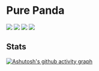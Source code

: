 # Pure Panda
<img src="https://img.shields.io/badge/Mentally-Unstable-critical">
<img src="https://img.shields.io/badge/Pro-Coder-success">
<img src="https://img.shields.io/badge/Lucida%20Console-Fangirl-blue">
<img src="https://img.shields.io/badge/C%23%20and%20Python-Gigachad-orange">

## Stats

[![Ashutosh's github activity graph](https://activity-graph.herokuapp.com/graph?username=OpenVilla&theme=rouge)](https://github.com/ashutosh00710/github-readme-activity-graph)
